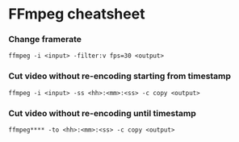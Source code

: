# FFmpeg cheatsheet

### Change framerate
```
ffmpeg -i <input> -filter:v fps=30 <output>
```

### Cut video without re-encoding starting from timestamp
```
ffmpeg -i <input> -ss <hh>:<mm>:<ss> -c copy <output>
```

### Cut video without re-encoding until timestamp
```
ffmpeg**** -to <hh>:<mm>:<ss> -c copy <output>
```
